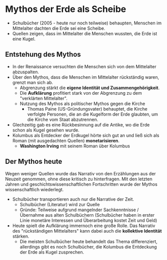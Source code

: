 # Mythos der Erde als Scheibe

- Schulbücher (2005 - heute nur noch teilweise) behaupten, Menschen im Mittelalter dachten die Erde sei eine Scheibe.
- Quellen zeigen, dass im Mittelalter die Menschen wussten, die Erde ist eine Kugel.

## Entstehung des Mythos

- In der Renaissance versuchten die Menschen sich von dem Mittelalter abzuspalten.
- Über den Mythos, dass die Menschen im Mittelalter rückständig waren, grenzt man sich ab.
  - Abgrenzung stärkt die **eigene Identität und Zusammengehörigkeit**.
  - Die **Aufklärung** profitiert stark von der Abgrenzung zu dem "verklärten Mittelalter".
  - Nutzung des Mythos als politischer Mythos gegen die Kirche
    - Thomas Paine (US-Gründungsvater) behauptet, die Kirche verfolgte Personen, die an die Kugelform der Erde glaubten, um die Kirche vom Staat abzutrennen.
- Glechzeitig gab es eine Rückbesinnung auf die Antike, wo die Erde schon als Kugel gesehen wurde.
- Kolumbus als Entdecker der Erdkugel hörte sich gut an und ließ sich als Roman (mit ausgedachten Quellen) **monetarisieren**.
  - **Washington Irving** mit seinem Roman über Kolumbus

## Der Mythos heute

Wegen weniger Quellen wurde das Narrativ von den Erzählungen aus der Neuzeit genommen, ohne diese kritisch zu hinterfragen. Mit den letzten Jahren und geschichtswissenschaftlichen Fortschritten wurde der Mythos wissenschaftlich wiederlegt.

- Schulbücher transportieren auch nur die Narrative der Zeit.
  - Schulbücher (Literatur) wird zur Quelle
  - Gründe: Teilweise aufgrund mangelnder Sachkenntnisse / Übernahme aus alten Schulbüchern (Schulbücher haben in erster Linie monetäre Interessen und Überarbeitung kostet Zeit und Geld)
- Heute spielt die Aufklärung immernoch eine große Rolle. Das Narrativ des "rückständigen Mittelalters" kann dabei auch die **kollektive Identität** stärken.
  - Die meisten Schulbücher heute behandelt das Thema differenziert, allerdings gibt es noch Schulbücher, die Kolumbus die Entdeckung der Erde als Kugel zusprechen.
